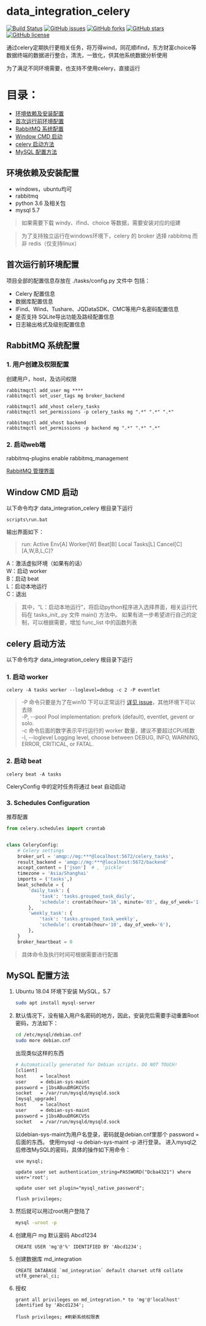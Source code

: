 # data_integration_celery 
[![Build Status](https://travis-ci.org/DataIntegrationAlliance/data_integration_celery.svg?branch=master)](https://travis-ci.org/DataIntegrationAlliance/data_integration_celery)
[![GitHub issues](https://img.shields.io/github/issues/DataIntegrationAlliance/data_integration_celery.svg)](https://github.com/DataIntegrationAlliance/data_integration_celery/issues)
[![GitHub forks](https://img.shields.io/github/forks/DataIntegrationAlliance/data_integration_celery.svg)](https://github.com/DataIntegrationAlliance/data_integration_celery/network)
[![GitHub stars](https://img.shields.io/github/stars/DataIntegrationAlliance/data_integration_celery.svg)](https://github.com/DataIntegrationAlliance/data_integration_celery/stargazers) 
[![GitHub license](https://img.shields.io/github/license/DataIntegrationAlliance/data_integration_celery.svg)](https://github.com/DataIntegrationAlliance/data_integration_celery/blob/master/LICENSE) 

通过celery定期执行更相关任务，将万得wind，同花顺ifind，东方财富choice等数据终端的数据进行整合，清洗，一致化，供其他系统数据分析使用

为了满足不同环境需要，也支持不使用celery，直接运行

# 目录：
+ [环境依赖及安装配置](#1)
+ [首次运行前环境配置](#2)
+ [RabbitMQ 系统配置](#3)
+ [Window CMD 启动](#4)
+ [celery 启动方法](#5)
+ [MySQL 配置方法](#6)

## <span id="1">环境依赖及安装配置</span>
+ windows，ubuntu均可
+ rabbitmq
+ python 3.6 及相关包
+ mysql 5.7

> 如果需要下载 windy、ifind、choice 等数据，需要安装对应的组建

> 为了支持独立运行在windows环境下，celery 的 broker 选择 rabbitmq 而非 redis（仅支持linux）

## <span id="2">首次运行前环境配置</span>
项目全部的配置信息存放在 ./tasks/config.py 文件中
包括： 
+ Celery 配置信息
+ 数据库配置信息
+ IFind、Wind、Tushare、JQDataSDK、CMC等用户名密码配置信息
+ 是否支持 SQLite导出功能及路经配置信息
+ 日志输出格式及级别配置信息

## <span id="3">RabbitMQ 系统配置</span>
### 1. 用户创建及权限配置
创建用户，host，及访问权限
```commandline
rabbitmqctl add_user mg ****
rabbitmqctl set_user_tags mg broker_backend

rabbitmqctl add_vhost celery_tasks
rabbitmqctl set_permissions -p celery_tasks mg ".*" ".*" ".*"

rabbitmqctl add_vhost backend
rabbitmqctl set_permissions -p backend mg ".*" ".*" ".*"
```
### 2. 启动web端
rabbitmq-plugins enable rabbitmq_management

[RabbitMQ 管理界面](http://localhost:15672/#/connections)

##  <span id="4">Window CMD 启动</span>
以下命令均才 data_integration_celery 根目录下运行
```commandline
scripts\run.bat
```

输出界面如下：

> run: Active Env[A] Worker[W] Beat[B] Local Tasks[L] Cancel[C] [A,W,B,L,C]?

A：激活虚拟环境（如果有的话） \
W：启动 worker \
B：启动 beat \
L：启动本地运行 \
C：退出

> 其中，“L：启动本地运行”，将启动python程序进入选择界面，相关运行代码在 tasks\__init__.py 文件 main() 方法中。
如果有进一步希望进行自己的定制，可以根据需要，增加 func_list 中的函数列表

## <span id="5">celery 启动方法 </span>
以下命令均才 data_integration_celery 根目录下运行
### 1. 启动 worker
```commandline
celery -A tasks worker --loglevel=debug -c 2 -P eventlet
```
> -P 命令只要是为了在win10 下可以正常运行 [详见 issue](https://github.com/celery/celery/issues/4081)，其他环境下可以去除 \
-P, --pool Pool implementation: prefork (default), eventlet, gevent or solo. \
-c 命令后面的数字表示平行运行的 worker 数量，建议不要超过CPU核数 \
-l, --loglevel Logging level, choose between DEBUG, INFO, WARNING, ERROR, CRITICAL, or FATAL. 

### 2. 启动 beat

```commandline
celery beat -A tasks
```
CeleryConfig 中的定时任务将通过 beat 自动启动

### 3. Schedules Configuration
推荐配置
```python
from celery.schedules import crontab


class CeleryConfig:
    # Celery settings
    broker_url = 'amqp://mg:***@localhost:5672/celery_tasks',
    result_backend = 'amqp://mg:***@localhost:5672/backend'
    accept_content = ['json']  # , 'pickle'
    timezone = 'Asia/Shanghai'
    imports = ('tasks',)
    beat_schedule = {
        'daily_task': {
            'task': 'tasks.grouped_task_daily',
            'schedule': crontab(hour='16', minute='03', day_of_week='1-5'),
        },
        'weekly_task': {
            'task': 'tasks.grouped_task_weekly',
            'schedule': crontab(hour='10', day_of_week='6'),
        },
    }
    broker_heartbeat = 0
```

> 具体命令及执行时间可根据需要进行配置

## <span id="6">MySQL 配置方法</span>

 1. Ubuntu 18.04 环境下安装 MySQL，5.7
 
    ```bash
    sudo apt install mysql-server
    ```
 2. 默认情况下，没有输入用户名密码的地方，因此，安装完后需要手动重置Root密码，方法如下：

    ```bash
    cd /etc/mysql/debian.cnf
    sudo more debian.cnf
    ```
    出现类似这样的东西
    ```bash
    # Automatically generated for Debian scripts. DO NOT TOUCH!
    [client]
    host     = localhost
    user     = debian-sys-maint
    password = j1bsABuuDRGKCV5s
    socket   = /var/run/mysqld/mysqld.sock
    [mysql_upgrade]
    host     = localhost
    user     = debian-sys-maint
    password = j1bsABuuDRGKCV5s
    socket   = /var/run/mysqld/mysqld.sock
    ```

    以debian-sys-maint为用户名登录，密码就是debian.cnf里那个 password = 后面的东西。
    使用mysql -u debian-sys-maint -p 进行登录。
    进入mysql之后修改MySQL的密码，具体的操作如下用命令：
    ```mysql
    use mysql;
    
    update user set authentication_string=PASSWORD("Dcba4321") where user='root';
    
    update user set plugin="mysql_native_password"; 
     
    flush privileges;
    ```
 3. 然后就可以用过root用户登陆了

    ```bash
    mysql -uroot -p
    ```

 4. 创建用户 mg 默认密码 Abcd1234

    ```mysql
    CREATE USER 'mg'@'%' IDENTIFIED BY 'Abcd1234';
    ```
 5. 创建数据库 md_integration

    ```mysql
    CREATE DATABASE `md_integration` default charset utf8 collate utf8_general_ci;
    ```
 6. 授权

    ```mysql
    grant all privileges on md_integration.* to 'mg'@'localhost' identified by 'Abcd1234'; 
    
    flush privileges; #刷新系统权限表
    ```
 
 